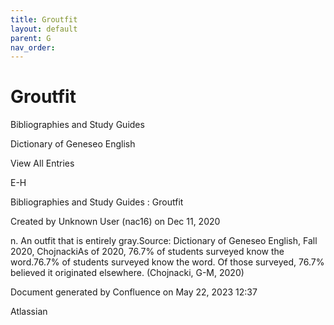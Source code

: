 ```yaml
---
title: Groutfit
layout: default
parent: G
nav_order:
---
```


# Groutfit

Bibliographies and Study Guides

Dictionary of Geneseo English

View All Entries

E-H

Bibliographies and Study Guides : Groutfit

Created by  Unknown User (nac16) on Dec 11, 2020

n. An outfit that is entirely gray.Source: Dictionary of Geneseo English, Fall 2020, ChojnackiAs of 2020, 76.7% of students surveyed know the word.76.7% of students surveyed know the word. Of those surveyed, 76.7% believed it originated elsewhere. (Chojnacki, G-M, 2020)

Document generated by Confluence on May 22, 2023 12:37

Atlassian

